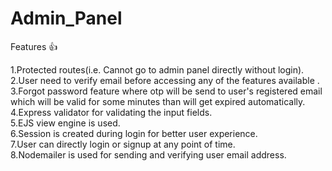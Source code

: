 # Admin_Panel

Features 👍

1.Protected routes(i.e. Cannot go to admin panel directly without login).                        
2.User need to verify email before accessing any of the features available .                     
3.Forgot password feature where otp will be send to user's registered email which will be valid for some minutes than will get expired automatically.                            
4.Express validator for validating the input fields.                         
5.EJS  view engine is used.                           
6.Session is created during login for better user experience.                    
7.User can directly login or signup at any point of time.                    
8.Nodemailer  is used for sending and verifying user email address.



